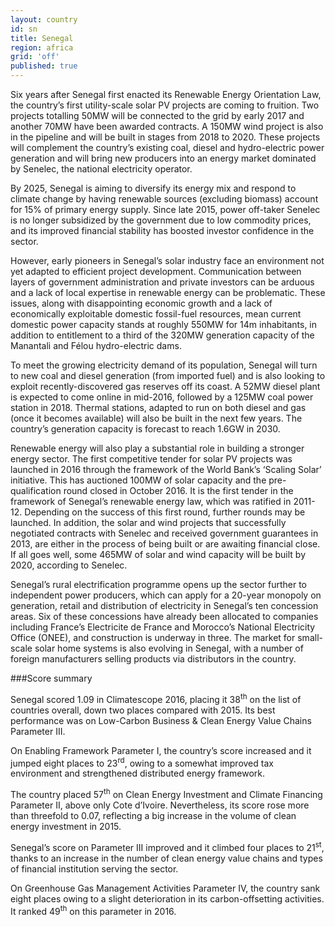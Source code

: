 ```yaml
---
layout: country
id: sn
title: Senegal
region: africa
grid: 'off'
published: true
---
```


Six years after Senegal first enacted its Renewable Energy Orientation Law, the country’s first utility-scale solar PV projects are coming to fruition. Two projects totalling 50MW will be connected to the grid by early 2017 and another 70MW have been awarded contracts. A 150MW wind project is also in the pipeline and will be built in stages from 2018 to 2020. These projects will complement the country’s existing coal, diesel and hydro-electric power generation and will bring new producers into an energy market dominated by Senelec, the national electricity operator.

By 2025, Senegal is aiming to diversify its energy mix and respond to climate change by having renewable sources (excluding biomass) account for 15% of primary energy supply. Since late 2015, power off-taker Senelec is no longer subsidized by the government due to low commodity prices, and its improved financial stability has boosted investor confidence in the sector.

However, early pioneers in Senegal’s solar industry face an environment not yet adapted to efficient project development. Communication between layers of government administration and private investors can be arduous and a lack of local expertise in renewable energy can be problematic. These issues, along with disappointing economic growth and a lack of economically exploitable domestic fossil-fuel resources, mean current domestic power capacity stands at roughly 550MW for 14m inhabitants, in addition to entitlement to a third of the 320MW generation capacity of the Manantali and Félou hydro-electric dams.

To meet the growing electricity demand of its population, Senegal will turn to new coal and diesel generation (from imported fuel) and is also looking to exploit recently-discovered gas reserves off its coast. A 52MW diesel plant is expected to come online in mid-2016, followed by a 125MW coal power station in 2018. Thermal stations, adapted to run on both diesel and gas (once it becomes available) will also be built in the next few years. The country’s generation capacity is forecast to reach 1.6GW in 2030.

Renewable energy will also play a substantial role in building a stronger energy sector. The first competitive tender for solar PV projects was launched in 2016 through the framework of the World Bank’s ‘Scaling Solar’ initiative. This has auctioned 100MW of solar capacity and the pre-qualification round closed in October 2016. It is the first tender in the framework of Senegal’s renewable energy law, which was ratified in 2011-12. Depending on the success of this first round, further rounds may be launched. In addition, the solar and wind projects that  successfully negotiated contracts with Senelec and received government guarantees in 2013, are either in the process of being built or are awaiting financial close. If all goes well, some 465MW of solar and wind capacity will be built by 2020, according to Senelec.

Senegal’s rural electrification programme opens up the sector further to independent power producers, which can apply for a 20-year monopoly on generation, retail and distribution of electricity in Senegal’s ten concession areas. Six of these concessions have already been allocated to companies including France’s Electricite de France and Morocco’s National Electricity Office (ONEE), and construction is underway in three. The market for small-scale solar home systems is also evolving in Senegal, with a number of foreign manufacturers selling products via distributors in the country.


###Score summary

Senegal scored 1.09 in Climatescope 2016, placing it 38<sup>th</sup> on the list of countries overall, down two places compared with 2015. Its best performance was on Low-Carbon Business & Clean Energy Value Chains Parameter III.

On Enabling Framework Parameter I, the country’s score increased and it jumped eight places to 23<sup>rd</sup>, owing to a somewhat improved tax environment and strengthened distributed energy framework.

The country placed 57<sup>th</sup> on Clean Energy Investment and Climate Financing Parameter II, above only Cote d’Ivoire. Nevertheless, its score rose more than threefold to 0.07, reflecting a big increase in the volume of clean energy investment in 2015.

Senegal’s score on Parameter III improved and it climbed four places to 21<sup>st</sup>, thanks to an increase in the number of clean energy value chains and types of financial institution serving the sector.

On Greenhouse Gas Management Activities Parameter IV, the country sank eight places owing to a slight deterioration in its carbon-offsetting activities. It ranked 49<sup>th</sup> on this parameter in 2016.

